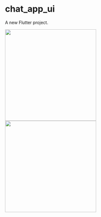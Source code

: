 # chat_app_ui

A new Flutter project.

<img src="https://raw.githubusercontent.com/trsimanto/chat_app_ui/master/home.jpg"  width="300">
<img src="https://raw.githubusercontent.com/trsimanto/chat_app_ui/master/chat.jpg"  width="300">
